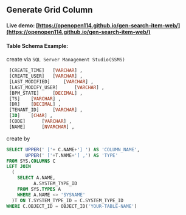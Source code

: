 ##   Generate Grid Column

#### Live demo: [https://openopen114.github.io/gen-search-item-web/](https://openopen114.github.io/gen-search-item-web/)



#### Table Schema Example:

create via `SQL Server Management Studio(SSMS)`

```sql
 [CREATE_TIME] 	 [VARCHAR] ,
 [CREATE_USER] 	 [VARCHAR] ,
 [LAST_MODIFIED] 	 [VARCHAR] ,
 [LAST_MODIFY_USER] 	 [VARCHAR] ,
 [BPM_STATE] 	 [DECIMAL] ,
 [TS] 	 [VARCHAR] ,
 [DR] 	 [DECIMAL] ,
 [TENANT_ID] 	 [VARCHAR] ,
 [ID] 	 [CHAR] ,
 [CODE] 	 [VARCHAR] ,
 [NAME] 	 [NVARCHAR] ,
```



create by 

```sql
SELECT UPPER(' ['+ C.NAME+'] ') AS 'COLUMN_NAME',
       UPPER(' ['+T.NAME+'] ,') AS 'TYPE'
FROM SYS.COLUMNS C
LEFT JOIN
  (
	SELECT A.NAME,
          A.SYSTEM_TYPE_ID
	FROM SYS.TYPES A
	WHERE A.NAME <> 'SYSNAME' 
  )T ON T.SYSTEM_TYPE_ID = C.SYSTEM_TYPE_ID
WHERE C.OBJECT_ID = OBJECT_ID('YOUR-TABLE-NAME')
```

